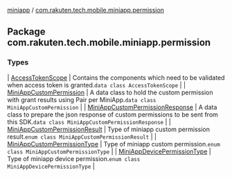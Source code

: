 [miniapp](../index.md) / [com.rakuten.tech.mobile.miniapp.permission](./index.md)

## Package com.rakuten.tech.mobile.miniapp.permission

### Types

| [AccessTokenScope](-access-token-scope/index.md) | Contains the components which need to be validated when access token is granted.`data class AccessTokenScope` |
| [MiniAppCustomPermission](-mini-app-custom-permission/index.md) | A data class to hold the custom permission with grant results using Pair per MiniApp.`data class MiniAppCustomPermission` |
| [MiniAppCustomPermissionResponse](-mini-app-custom-permission-response/index.md) | A data class to prepare the json response of custom permissions to be sent from this SDK.`data class MiniAppCustomPermissionResponse` |
| [MiniAppCustomPermissionResult](-mini-app-custom-permission-result/index.md) | Type of miniapp custom permission result.`enum class MiniAppCustomPermissionResult` |
| [MiniAppCustomPermissionType](-mini-app-custom-permission-type/index.md) | Type of miniapp custom permission.`enum class MiniAppCustomPermissionType` |
| [MiniAppDevicePermissionType](-mini-app-device-permission-type/index.md) | Type of miniapp device permission.`enum class MiniAppDevicePermissionType` |


